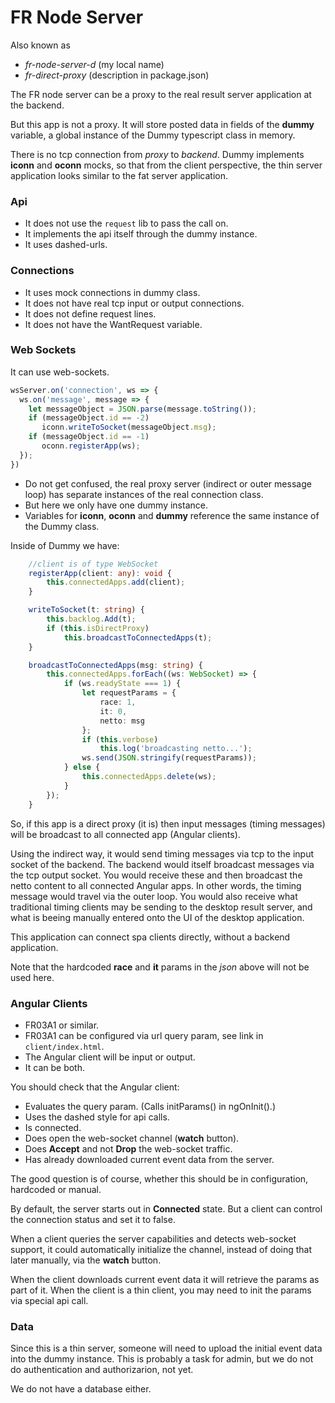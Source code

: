 ﻿# FR Node Server

Also known as
- *fr-node-server-d* (my local name)
- *fr-direct-proxy* (description in package.json)

The FR node server can be a proxy to the real result server application at the backend.

But this app is not a proxy.
It will store posted data in fields of the **dummy** variable,
a global instance of the Dummy typescript class in memory.

There is no tcp connection from *proxy* to *backend*.
Dummy implements **iconn** and **oconn** mocks,
so that from the client perspective,
the thin server application looks similar to the fat server application.

### Api
- It does not use the `request` lib to pass the call on.
- It implements the api itself through the dummy instance.
- It uses dashed-urls.

### Connections
- It uses mock connections in dummy class.
- It does not have real tcp input or output connections.
- It does not define request lines.
- It does not have the WantRequest variable.

### Web Sockets
It can use web-sockets.
```typescript
wsServer.on('connection', ws => {
  ws.on('message', message => {  
    let messageObject = JSON.parse(message.toString());
    if (messageObject.id == -2)             
       iconn.writeToSocket(messageObject.msg);
    if (messageObject.id == -1)             
       oconn.registerApp(ws);
  });
})
```
- Do not get confused, the real proxy server (indirect or outer message loop) has separate instances of the real connection class.
- But here we only have one dummy instance.
- Variables for **iconn**, **oconn** and **dummy** reference the same instance of the Dummy class.

Inside of Dummy we have:
```typescript
    //client is of type WebSocket
    registerApp(client: any): void {
        this.connectedApps.add(client);
    }

    writeToSocket(t: string) {
        this.backlog.Add(t);
        if (this.isDirectProxy)
            this.broadcastToConnectedApps(t);
    }

    broadcastToConnectedApps(msg: string) {
        this.connectedApps.forEach((ws: WebSocket) => {
            if (ws.readyState === 1) {
                let requestParams = {
                    race: 1,
                    it: 0,
                    netto: msg
                };
                if (this.verbose)
                    this.log('broadcasting netto...');
                ws.send(JSON.stringify(requestParams));
            } else {
                this.connectedApps.delete(ws);
            }
        });
    }
```
So, if this app is a direct proxy (it is) then input messages (timing messages) will be broadcast to all connected app (Angular clients).

Using the indirect way, it would send timing messages via tcp to the input socket of the backend.
The backend would itself broadcast messages via the tcp output socket.
You would receive these and then broadcast the netto content to all connected Angular apps.
In other words, the timing message would travel via the outer loop.
You would also receive what traditional timing clients may be sending to the desktop result server, and what is beeing manually entered onto the UI of the desktop application.

This application can connect spa clients directly, without a backend application.

Note that the hardcoded **race** and **it** params in the *json* above will not be used here.

### Angular Clients
- FR03A1 or similar.
- FR03A1 can be configured via url query param, see link in `client/index.html`.
- The Angular client will be input or output.
- It can be both.

You should check that the Angular client:
- Evaluates the query param. (Calls initParams() in ngOnInit().)
- Uses the dashed style for api calls.
- Is connected.
- Does open the web-socket channel (**watch** button).
- Does **Accept** and not **Drop** the web-socket traffic.
- Has already downloaded current event data from the server.

The good question is of course, whether this should be in configuration, hardcoded or manual.

By default, the server starts out in **Connected** state.
But a client can control the connection status and set it to false.

When a client queries the server capabilities and detects web-socket support, it could automatically initialize the channel, instead of doing that later manually, via the **watch** button.

When the client downloads current event data it will retrieve the params as part of it. When the client is a thin client, you may need to init the params via special api call.

### Data
Since this is a thin server, someone will need to upload the initial event data into the dummy instance.
This is probably a task for admin, but we do not do authentication and authorizarion, not yet.

We do not have a database either.